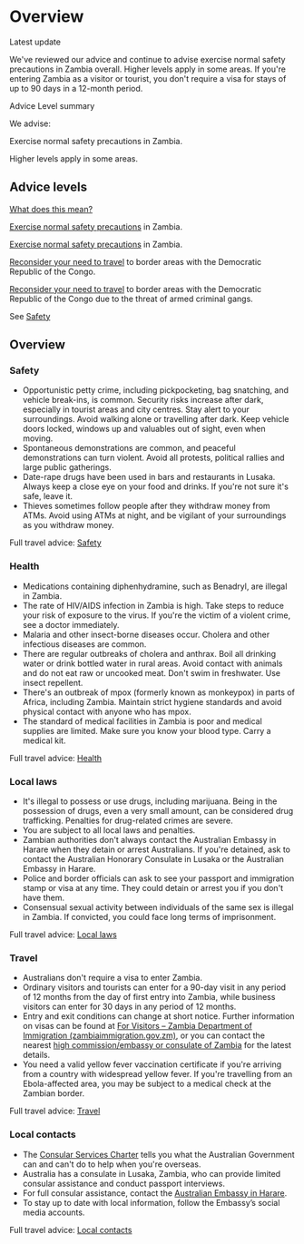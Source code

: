 # Overview

Latest update

We've reviewed our advice and continue to advise exercise normal safety precautions in Zambia overall. Higher levels apply in some areas. If you're entering Zambia as a visitor or tourist, you don't require a visa for stays of up to 90 days in a 12-month period.

Advice Level summary

We advise:

Exercise normal safety precautions in Zambia.

Higher levels apply in some areas.

## Advice levels

[What does this mean?](/before-you-go/travel-advice-explained/)

[Exercise normal safety precautions](https://www.smartraveller.gov.au/consular-services/travel-advice-explained#level1) in Zambia.

[Exercise normal safety precautions](https://www.smartraveller.gov.au/consular-services/travel-advice-explained#level1) in Zambia.

[Reconsider your need to travel](https://www.smartraveller.gov.au/consular-services/travel-advice-explained#level3 ) to border areas with the Democratic Republic of the Congo.

[Reconsider your need to travel](https://www.smartraveller.gov.au/consular-services/travel-advice-explained#level3 ) to border areas with the Democratic Republic of the Congo due to the threat of armed criminal gangs.

See [Safety](#safety)

## Overview

### Safety

* Opportunistic petty crime, including pickpocketing, bag snatching, and vehicle break-ins, is common. Security risks increase after dark, especially in tourist areas and city centres. Stay alert to your surroundings. Avoid walking alone or travelling after dark. Keep vehicle doors locked, windows up and valuables out of sight, even when moving.
* Spontaneous demonstrations are common, and peaceful demonstrations can turn violent. Avoid all protests, political rallies and large public gatherings.
* Date-rape drugs have been used in bars and restaurants in Lusaka. Always keep a close eye on your food and drinks. If you're not sure it's safe, leave it.
* Thieves sometimes follow people after they withdraw money from ATMs. Avoid using ATMs at night, and be vigilant of your surroundings as you withdraw money.

Full travel advice: [Safety](#safety)

### Health

* Medications containing diphenhydramine, such as Benadryl, are illegal in Zambia.
* The rate of HIV/AIDS infection in Zambia is high. Take steps to reduce your risk of exposure to the virus. If you're the victim of a violent crime, see a doctor immediately.
* Malaria and other insect-borne diseases occur. Cholera and other infectious diseases are common.
* There are regular outbreaks of cholera and anthrax. Boil all drinking water or drink bottled water in rural areas. Avoid contact with animals and do not eat raw or uncooked meat. Don't swim in freshwater. Use insect repellent.
* There's an outbreak of mpox (formerly known as monkeypox) in parts of Africa, including Zambia. Maintain strict hygiene standards and avoid physical contact with anyone who has mpox.
* The standard of medical facilities in Zambia is poor and medical supplies are limited. Make sure you know your blood type. Carry a medical kit.

Full travel advice: [Health](#health)

### Local laws

* It's illegal to possess or use drugs, including marijuana. Being in the possession of drugs, even a very small amount, can be considered drug trafficking. Penalties for drug-related crimes are severe.
* You are subject to all local laws and penalties.
* Zambian authorities don't always contact the Australian Embassy in Harare when they detain or arrest Australians. If you're detained, ask to contact the Australian Honorary Consulate in Lusaka or the Australian Embassy in Harare.
* Police and border officials can ask to see your passport and immigration stamp or visa at any time. They could detain or arrest you if you don't have them.
* Consensual sexual activity between individuals of the same sex is illegal in Zambia. If convicted, you could face long terms of imprisonment.

Full travel advice: [Local laws](#local-laws)

### Travel

* Australians don't require a visa to enter Zambia.
* Ordinary visitors and tourists can enter for a 90-day visit in any period of 12 months from the day of first entry into Zambia, while business visitors can enter for 30 days in any period of 12 months.
* Entry and exit conditions can change at short notice. Further information on visas can be found at [For Visitors – Zambia Department of Immigration (zambiaimmigration.gov.zm)](https://www.zambiaimmigration.gov.zm/for-visitors/), or you can contact the nearest [high commission/embassy or consulate of Zambia](https://protocol.dfat.gov.au/Public/Missions/221) for the latest details.
* You need a valid yellow fever vaccination certificate if you're arriving from a country with widespread yellow fever. If you're travelling from an Ebola-affected area, you may be subject to a medical check at the Zambian border.

Full travel advice: [Travel](#travel)

### Local contacts

* The [Consular Services Charter](https://www.smartraveller.gov.au/consular-services/consular-services-charter) tells you what the Australian Government can and can't do to help when you're overseas.
* Australia has a consulate in Lusaka, Zambia, who can provide limited consular assistance and conduct passport interviews.
* For full consular assistance, contact the [Australian Embassy in Harare](https://zimbabwe.embassy.gov.au/).
* To stay up to date with local information, follow the Embassy’s social media accounts.

Full travel advice: [Local contacts](#local-contacts)